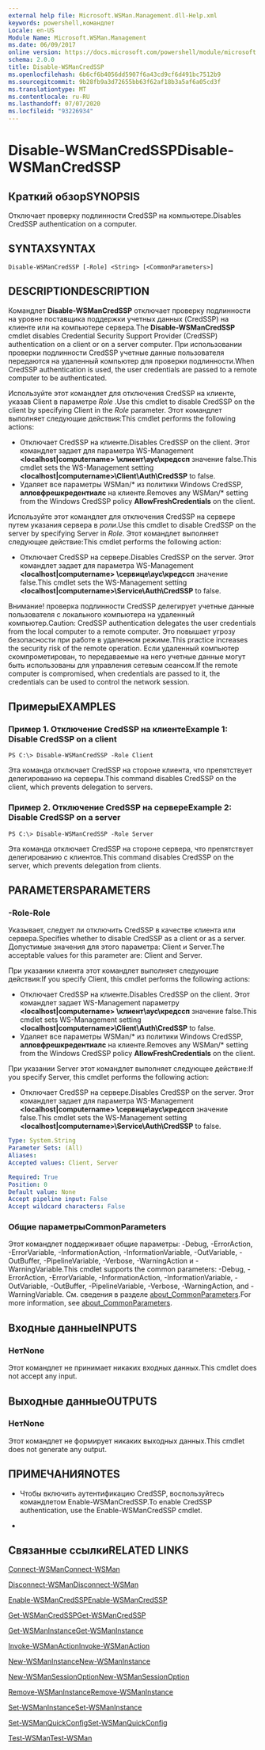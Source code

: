 ```yaml
---
external help file: Microsoft.WSMan.Management.dll-Help.xml
keywords: powershell,командлет
Locale: en-US
Module Name: Microsoft.WSMan.Management
ms.date: 06/09/2017
online version: https://docs.microsoft.com/powershell/module/microsoft.wsman.management/disable-wsmancredssp?view=powershell-6&WT.mc_id=ps-gethelp
schema: 2.0.0
title: Disable-WSManCredSSP
ms.openlocfilehash: 6b6cf6b4056dd5907f6a43cd9cf6d491bc7512b9
ms.sourcegitcommit: 9b28fb9a3d72655bb63f62af18b3a5af6a05cd3f
ms.translationtype: MT
ms.contentlocale: ru-RU
ms.lasthandoff: 07/07/2020
ms.locfileid: "93226934"
---
```

# <span data-ttu-id="f9c7e-103">Disable-WSManCredSSP</span><span class="sxs-lookup"><span data-stu-id="f9c7e-103">Disable-WSManCredSSP</span></span>

## <span data-ttu-id="f9c7e-104">Краткий обзор</span><span class="sxs-lookup"><span data-stu-id="f9c7e-104">SYNOPSIS</span></span>
<span data-ttu-id="f9c7e-105">Отключает проверку подлинности CredSSP на компьютере.</span><span class="sxs-lookup"><span data-stu-id="f9c7e-105">Disables CredSSP authentication on a computer.</span></span>

## <span data-ttu-id="f9c7e-106">SYNTAX</span><span class="sxs-lookup"><span data-stu-id="f9c7e-106">SYNTAX</span></span>

```
Disable-WSManCredSSP [-Role] <String> [<CommonParameters>]
```

## <span data-ttu-id="f9c7e-107">DESCRIPTION</span><span class="sxs-lookup"><span data-stu-id="f9c7e-107">DESCRIPTION</span></span>
<span data-ttu-id="f9c7e-108">Командлет **Disable-WSManCredSSP** отключает проверку подлинности на уровне поставщика поддержки учетных данных (CredSSP) на клиенте или на компьютере сервера.</span><span class="sxs-lookup"><span data-stu-id="f9c7e-108">The **Disable-WSManCredSSP** cmdlet disables Credential Security Support Provider (CredSSP) authentication on a client or on a server computer.</span></span>
<span data-ttu-id="f9c7e-109">При использовании проверки подлинности CredSSP учетные данные пользователя передаются на удаленный компьютер для проверки подлинности.</span><span class="sxs-lookup"><span data-stu-id="f9c7e-109">When CredSSP authentication is used, the user credentials are passed to a remote computer to be authenticated.</span></span>

<span data-ttu-id="f9c7e-110">Используйте этот командлет для отключения CredSSP на клиенте, указав Client в параметре *Role* .</span><span class="sxs-lookup"><span data-stu-id="f9c7e-110">Use this cmdlet to disable CredSSP on the client by specifying Client in the *Role* parameter.</span></span>
<span data-ttu-id="f9c7e-111">Этот командлет выполняет следующие действия:</span><span class="sxs-lookup"><span data-stu-id="f9c7e-111">This cmdlet performs the following actions:</span></span>

- <span data-ttu-id="f9c7e-112">Отключает CredSSP на клиенте.</span><span class="sxs-lookup"><span data-stu-id="f9c7e-112">Disables CredSSP on the client.</span></span> <span data-ttu-id="f9c7e-113">Этот командлет задает для параметра WS-Management **\<localhost|computername\> \клиент\аус\кредссп** значение false.</span><span class="sxs-lookup"><span data-stu-id="f9c7e-113">This cmdlet sets the WS-Management setting **\<localhost|computername\>\Client\Auth\CredSSP** to false.</span></span>
- <span data-ttu-id="f9c7e-114">Удаляет все параметры WSMan/\* из политики Windows CredSSP, **алловфрешкредентиалс** на клиенте.</span><span class="sxs-lookup"><span data-stu-id="f9c7e-114">Removes any WSMan/\* setting from the Windows CredSSP policy **AllowFreshCredentials** on the client.</span></span>

<span data-ttu-id="f9c7e-115">Используйте этот командлет для отключения CredSSP на сервере путем указания сервера в *роли*.</span><span class="sxs-lookup"><span data-stu-id="f9c7e-115">Use this cmdlet to disable CredSSP on the server by specifying Server in *Role*.</span></span>
<span data-ttu-id="f9c7e-116">Этот командлет выполняет следующее действие:</span><span class="sxs-lookup"><span data-stu-id="f9c7e-116">This cmdlet performs the following action:</span></span>

- <span data-ttu-id="f9c7e-117">Отключает CredSSP на сервере.</span><span class="sxs-lookup"><span data-stu-id="f9c7e-117">Disables CredSSP on the server.</span></span> <span data-ttu-id="f9c7e-118">Этот командлет задает для параметра WS-Management **\<localhost|computername\> \сервице\аус\кредссп** значение false.</span><span class="sxs-lookup"><span data-stu-id="f9c7e-118">This cmdlet sets the WS-Management setting **\<localhost|computername\>\Service\Auth\CredSSP** to false.</span></span>

<span data-ttu-id="f9c7e-119">Внимание! проверка подлинности CredSSP делегирует учетные данные пользователя с локального компьютера на удаленный компьютер.</span><span class="sxs-lookup"><span data-stu-id="f9c7e-119">Caution: CredSSP authentication delegates the user credentials from the local computer to a remote computer.</span></span>
<span data-ttu-id="f9c7e-120">Это повышает угрозу безопасности при работе в удаленном режиме.</span><span class="sxs-lookup"><span data-stu-id="f9c7e-120">This practice increases the security risk of the remote operation.</span></span>
<span data-ttu-id="f9c7e-121">Если удаленный компьютер скомпрометирован, то передаваемые на него учетные данные могут быть использованы для управления сетевым сеансом.</span><span class="sxs-lookup"><span data-stu-id="f9c7e-121">If the remote computer is compromised, when credentials are passed to it, the credentials can be used to control the network session.</span></span>

## <span data-ttu-id="f9c7e-122">Примеры</span><span class="sxs-lookup"><span data-stu-id="f9c7e-122">EXAMPLES</span></span>

### <span data-ttu-id="f9c7e-123">Пример 1. Отключение CredSSP на клиенте</span><span class="sxs-lookup"><span data-stu-id="f9c7e-123">Example 1: Disable CredSSP on a client</span></span>

```
PS C:\> Disable-WSManCredSSP -Role Client
```

<span data-ttu-id="f9c7e-124">Эта команда отключает CredSSP на стороне клиента, что препятствует делегированию на серверы.</span><span class="sxs-lookup"><span data-stu-id="f9c7e-124">This command disables CredSSP on the client, which prevents delegation to servers.</span></span>

### <span data-ttu-id="f9c7e-125">Пример 2. Отключение CredSSP на сервере</span><span class="sxs-lookup"><span data-stu-id="f9c7e-125">Example 2: Disable CredSSP on a server</span></span>

```
PS C:\> Disable-WSManCredSSP -Role Server
```

<span data-ttu-id="f9c7e-126">Эта команда отключает CredSSP на стороне сервера, что препятствует делегированию с клиентов.</span><span class="sxs-lookup"><span data-stu-id="f9c7e-126">This command disables CredSSP on the server, which prevents delegation from clients.</span></span>

## <span data-ttu-id="f9c7e-127">PARAMETERS</span><span class="sxs-lookup"><span data-stu-id="f9c7e-127">PARAMETERS</span></span>

### <span data-ttu-id="f9c7e-128">-Role</span><span class="sxs-lookup"><span data-stu-id="f9c7e-128">-Role</span></span>
<span data-ttu-id="f9c7e-129">Указывает, следует ли отключить CredSSP в качестве клиента или сервера.</span><span class="sxs-lookup"><span data-stu-id="f9c7e-129">Specifies whether to disable CredSSP as a client or as a server.</span></span>
<span data-ttu-id="f9c7e-130">Допустимые значения для этого параметра: Client и Server.</span><span class="sxs-lookup"><span data-stu-id="f9c7e-130">The acceptable values for this parameter are: Client and Server.</span></span>

<span data-ttu-id="f9c7e-131">При указании клиента этот командлет выполняет следующие действия:</span><span class="sxs-lookup"><span data-stu-id="f9c7e-131">If you specify Client, this cmdlet performs the following actions:</span></span>

- <span data-ttu-id="f9c7e-132">Отключает CredSSP на клиенте.</span><span class="sxs-lookup"><span data-stu-id="f9c7e-132">Disables CredSSP on the client.</span></span> <span data-ttu-id="f9c7e-133">Этот командлет задает WS-Management параметру **\<localhost|computername\> \клиент\аус\кредссп** значение false.</span><span class="sxs-lookup"><span data-stu-id="f9c7e-133">This cmdlet sets WS-Management setting **\<localhost|computername\>\Client\Auth\CredSSP** to false.</span></span>
- <span data-ttu-id="f9c7e-134">Удаляет все параметры WSMan/\* из политики Windows CredSSP, **алловфрешкредентиалс** на клиенте.</span><span class="sxs-lookup"><span data-stu-id="f9c7e-134">Removes any WSMan/\* setting from the Windows CredSSP policy **AllowFreshCredentials** on the client.</span></span>

<span data-ttu-id="f9c7e-135">При указании Server этот командлет выполняет следующее действие:</span><span class="sxs-lookup"><span data-stu-id="f9c7e-135">If you specify Server, this cmdlet performs the following action:</span></span>

- <span data-ttu-id="f9c7e-136">Отключает CredSSP на сервере.</span><span class="sxs-lookup"><span data-stu-id="f9c7e-136">Disables CredSSP on the server.</span></span> <span data-ttu-id="f9c7e-137">Этот командлет задает для параметра WS-Management **\<localhost|computername\> \сервице\аус\кредссп** значение false.</span><span class="sxs-lookup"><span data-stu-id="f9c7e-137">This cmdlet sets the WS-Management setting **\<localhost|computername\>\Service\Auth\CredSSP** to false.</span></span>

```yaml
Type: System.String
Parameter Sets: (All)
Aliases:
Accepted values: Client, Server

Required: True
Position: 0
Default value: None
Accept pipeline input: False
Accept wildcard characters: False
```

### <span data-ttu-id="f9c7e-138">Общие параметры</span><span class="sxs-lookup"><span data-stu-id="f9c7e-138">CommonParameters</span></span>
<span data-ttu-id="f9c7e-139">Этот командлет поддерживает общие параметры: -Debug, -ErrorAction, -ErrorVariable, -InformationAction, -InformationVariable, -OutVariable, -OutBuffer, -PipelineVariable, -Verbose, -WarningAction и -WarningVariable.</span><span class="sxs-lookup"><span data-stu-id="f9c7e-139">This cmdlet supports the common parameters: -Debug, -ErrorAction, -ErrorVariable, -InformationAction, -InformationVariable, -OutVariable, -OutBuffer, -PipelineVariable, -Verbose, -WarningAction, and -WarningVariable.</span></span> <span data-ttu-id="f9c7e-140">См. сведения в разделе [about_CommonParameters](https://go.microsoft.com/fwlink/?LinkID=113216).</span><span class="sxs-lookup"><span data-stu-id="f9c7e-140">For more information, see [about_CommonParameters](https://go.microsoft.com/fwlink/?LinkID=113216).</span></span>

## <span data-ttu-id="f9c7e-141">Входные данные</span><span class="sxs-lookup"><span data-stu-id="f9c7e-141">INPUTS</span></span>

### <span data-ttu-id="f9c7e-142">Нет</span><span class="sxs-lookup"><span data-stu-id="f9c7e-142">None</span></span>
<span data-ttu-id="f9c7e-143">Этот командлет не принимает никаких входных данных.</span><span class="sxs-lookup"><span data-stu-id="f9c7e-143">This cmdlet does not accept any input.</span></span>

## <span data-ttu-id="f9c7e-144">Выходные данные</span><span class="sxs-lookup"><span data-stu-id="f9c7e-144">OUTPUTS</span></span>

### <span data-ttu-id="f9c7e-145">Нет</span><span class="sxs-lookup"><span data-stu-id="f9c7e-145">None</span></span>
<span data-ttu-id="f9c7e-146">Этот командлет не формирует никаких выходных данных.</span><span class="sxs-lookup"><span data-stu-id="f9c7e-146">This cmdlet does not generate any output.</span></span>

## <span data-ttu-id="f9c7e-147">ПРИМЕЧАНИЯ</span><span class="sxs-lookup"><span data-stu-id="f9c7e-147">NOTES</span></span>

* <span data-ttu-id="f9c7e-148">Чтобы включить аутентификацию CredSSP, воспользуйтесь командлетом Enable-WSManCredSSP.</span><span class="sxs-lookup"><span data-stu-id="f9c7e-148">To enable CredSSP authentication, use the Enable-WSManCredSSP cmdlet.</span></span>

*

## <span data-ttu-id="f9c7e-149">Связанные ссылки</span><span class="sxs-lookup"><span data-stu-id="f9c7e-149">RELATED LINKS</span></span>

[<span data-ttu-id="f9c7e-150">Connect-WSMan</span><span class="sxs-lookup"><span data-stu-id="f9c7e-150">Connect-WSMan</span></span>](Connect-WSMan.md)

[<span data-ttu-id="f9c7e-151">Disconnect-WSMan</span><span class="sxs-lookup"><span data-stu-id="f9c7e-151">Disconnect-WSMan</span></span>](Disconnect-WSMan.md)

[<span data-ttu-id="f9c7e-152">Enable-WSManCredSSP</span><span class="sxs-lookup"><span data-stu-id="f9c7e-152">Enable-WSManCredSSP</span></span>](Enable-WSManCredSSP.md)

[<span data-ttu-id="f9c7e-153">Get-WSManCredSSP</span><span class="sxs-lookup"><span data-stu-id="f9c7e-153">Get-WSManCredSSP</span></span>](Get-WSManCredSSP.md)

[<span data-ttu-id="f9c7e-154">Get-WSManInstance</span><span class="sxs-lookup"><span data-stu-id="f9c7e-154">Get-WSManInstance</span></span>](Get-WSManInstance.md)

[<span data-ttu-id="f9c7e-155">Invoke-WSManAction</span><span class="sxs-lookup"><span data-stu-id="f9c7e-155">Invoke-WSManAction</span></span>](Invoke-WSManAction.md)

[<span data-ttu-id="f9c7e-156">New-WSManInstance</span><span class="sxs-lookup"><span data-stu-id="f9c7e-156">New-WSManInstance</span></span>](New-WSManInstance.md)

[<span data-ttu-id="f9c7e-157">New-WSManSessionOption</span><span class="sxs-lookup"><span data-stu-id="f9c7e-157">New-WSManSessionOption</span></span>](New-WSManSessionOption.md)

[<span data-ttu-id="f9c7e-158">Remove-WSManInstance</span><span class="sxs-lookup"><span data-stu-id="f9c7e-158">Remove-WSManInstance</span></span>](Remove-WSManInstance.md)

[<span data-ttu-id="f9c7e-159">Set-WSManInstance</span><span class="sxs-lookup"><span data-stu-id="f9c7e-159">Set-WSManInstance</span></span>](Set-WSManInstance.md)

[<span data-ttu-id="f9c7e-160">Set-WSManQuickConfig</span><span class="sxs-lookup"><span data-stu-id="f9c7e-160">Set-WSManQuickConfig</span></span>](Set-WSManQuickConfig.md)

[<span data-ttu-id="f9c7e-161">Test-WSMan</span><span class="sxs-lookup"><span data-stu-id="f9c7e-161">Test-WSMan</span></span>](Test-WSMan.md)

